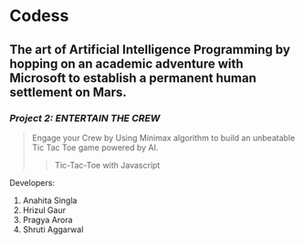 # Codess

## The art of Artificial Intelligence Programming by hopping on an academic adventure with Microsoft to establish a permanent human settlement on Mars.

### *Project 2: ENTERTAIN THE CREW*

>Engage your Crew by Using Minimax algorithm to build an unbeatable Tic Tac Toe game powered by AI. 
>>Tic-Tac-Toe with Javascript

Developers:
1. Anahita Singla 
2. Hrizul Gaur
3. Pragya Arora
4. Shruti Aggarwal

